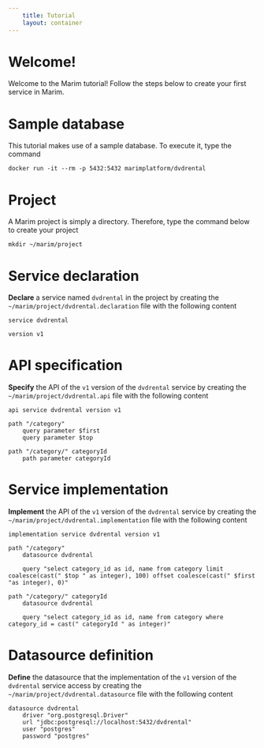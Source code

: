 ```yaml
---
    title: Tutorial
    layout: container    
---
```

# Welcome!
Welcome to the Marim tutorial! Follow the steps below to create your first service in Marim.

# Sample database
This tutorial makes use of a sample database. To execute it, type the command

```shell
docker run -it --rm -p 5432:5432 marimplatform/dvdrental
```

# Project
A Marim project is simply a directory. Therefore, type the command below to create your project

```shell
mkdir ~/marim/project
```

# Service declaration
**Declare** a service named `dvdrental` in the project by creating the `~/marim/project/dvdrental.declaration` file with the following content

```
service dvdrental

version v1
```

# API specification
**Specify** the API of the `v1` version of the `dvdrental` service by creating the `~/marim/project/dvdrental.api` file with the following content

```
api service dvdrental version v1

path "/category"
	query parameter $first
	query parameter $top

path "/category/" categoryId
	path parameter categoryId	
```

# Service implementation
**Implement** the API of the `v1` version of the `dvdrental` service by creating the `~/marim/project/dvdrental.implementation` file with the following content

```
implementation service dvdrental version v1

path "/category"
	datasource dvdrental

	query "select category_id as id, name from category limit coalesce(cast(" $top " as integer), 100) offset coalesce(cast(" $first "as integer), 0)"

path "/category/" categoryId
	datasource dvdrental

	query "select category_id as id, name from category where category_id = cast(" categoryId " as integer)"
```

# Datasource definition
**Define** the datasource that the implementation of the `v1` version of the `dvdrental` service access by creating the `~/marim/project/dvdrental.datasource` file with the following content

```
datasource dvdrental
	driver "org.postgresql.Driver"
	url "jdbc:postgresql://localhost:5432/dvdrental"
	user "postgres"
	password "postgres"
```